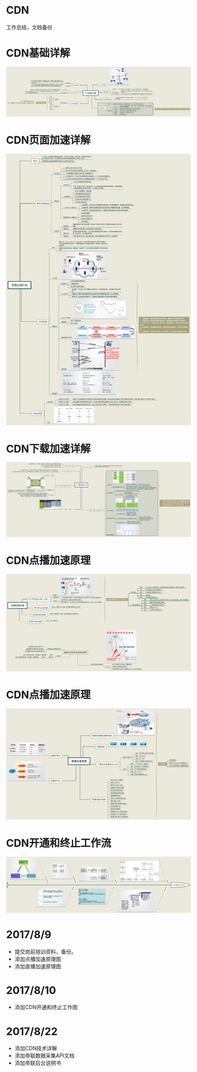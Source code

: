 # CDN
工作总结，文档备份

# CDN基础详解
![CDN入门思维导图](jichu.png)

# CDN页面加速详解
![页面加速思维导图](yemian.png)

# CDN下载加速详解
![下载加速思维导图](xiazai.png)

# CDN点播加速原理
![下载加速思维导图](dianbo.png)

# CDN点播加速原理
![下载加速思维导图](zhibo.png)

# CDN开通和终止工作流
![下载加速思维导图](cheshi.png)

# 2017/8/9
* 提交岗前培训资料，备份。
* 添加点播加速原理图
* 添加直播加速原理图

# 2017/8/10
* 添加CDN开通和终止工作图

# 2017/8/22
* 添加CDN技术详解
* 添加帝联数据采集API文档
* 添加帝联后台说明书